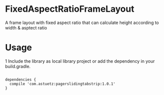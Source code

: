 # FixedAspectRatioFrameLayout
A frame layout with fixed aspect ratio that can calculate height according to width &amp; asptect ratio


# Usage
1 Include the library as local library project or add the dependency in your build.gradle.

<pre><code>
dependencies {
  compile 'com.astuetz:pagerslidingtabstrip:1.0.1'
}
</code></pre>
